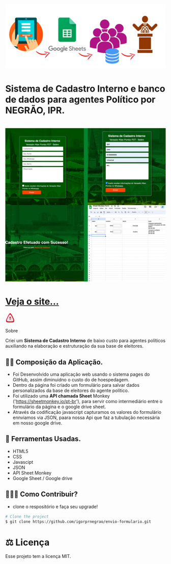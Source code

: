 <h1>
    <img src='./img/reademe01.png'>
</h1>


# Sistema de Cadastro Interno e banco de dados para agentes Político por NEGRÃO, IPR.
<h1>
    <img src='./img/reademe03.png'>
</h1>
<h1>
<a href='https://igorprnegrao.github.io/envio-formulario/'>Veja o site...</a>
</h1>


 <img src='./img/readme02.png' width= 30px > 

Sobre

Criei um **Sistema de Cadastro Interno** de baixo custo para agentes políticos auxiliando na elaboração e estruturação da sua base de eleitores.

## 👨‍🍳  Composição da Aplicação.

- Foi Desenvolvido uma aplicação web usando o sistema pages do GitHub, assim diminuidno o custo do de hoespedagem.
- Dentro da página foi criado um formulário para salvar dados personalizados da base de eleitores do agente político.
- Foi utilizado uma **API chamada Sheet** Monkey ('https://sheetmonkey.io/pt-br'), para servir como intermediário entre o formulário da página e o google drive sheet.
- Através da codificação javascript capturamos os valores do formulário ennviamos via JSON, paara nossa Api que faz a tubulação necessária em nosso google drive.

## 🔨 Ferramentas Usadas.
- HTML5
- CSS
- Javascipt
- JSON
- API Sheet Monkey
- Google Sheet / Google drive

## 👨🏽‍💻 Como Contribuir?

- clone o respositório e faça seu upgrade!
```bash
# Clone the project 
$ git clone https://github.com/igorprnegrao/envio-formulario.git

````
# ⚖️ Licença
Esse projeto tem a licença MIT.